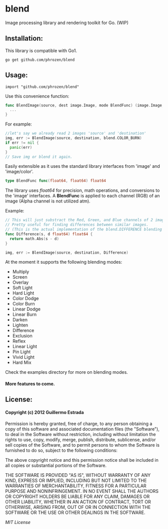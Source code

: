 
# blend

Image processing library and rendering toolkit for Go. (WIP)

## Installation:

This library is compatible with Go1.

```
go get github.com/phrozen/blend
```

## Usage:
```
import "github.com/phrozen/blend"
```

Use this convenience function:
```go
func BlendImage(source, dest image.Image, mode BlendFunc) (image.Image, error) {
  ...
}
```

For example:

```go
//let's say we already read 2 images 'source' and 'destination'
img, err := BlendImage(source, destination, blend.COLOR_BURN)
if err != nil {
  panic(err)
}
// Save img or blend it again.
```

Easily extensible as it uses the standard library interfaces from 'image' and 'image/color'.

```go
type BlendFunc func(float64, float64) float64
```

The library uses _float64_ for precision, math operations, and conversions to the 'image' interfaces. A __BlendFunc__ is applied to each channel (RGB) of an image (Alpha channel is not utilized atm).

Example:

```go
// This will just substract the Red, Green, and Blue channels of 2 images.
// Pretty useful for finding differences between similar images.
// (This is the actual implementation of the blend.DIFFERENCE blending mode)
func Difference(s, d float64) float64 {
  return math.Abs(s - d)
}

img, err := BlendImage(source, destination, Difference)
```

At the moment it supports the following blending modes:

+ Multiply
+ Screen
+ Overlay
+ Soft Light
+ Hard Light
+ Color Dodge
+ Color Burn
+ Linear Dodge
+ Linear Burn
+ Darken
+ Lighten
+ Difference
+ Exclusion
+ Reflex
+ Linear Light
+ Pin Light
+ Vivid Light
+ Hard Mix

Check the examples directory for more on blending modes.

#### More features to come.

## License:
#### Copyright (c) 2012 Guillermo Estrada

Permission is hereby granted, free of charge, to any person obtaining a copy of this software and associated documentation files (the "Software"), to deal in the Software without restriction, including without limitation the rights to use, copy, modify, merge, publish, distribute, sublicense, and/or sell copies of the Software, and to permit persons to whom the Software is furnished to do so, subject to the following conditions:

The above copyright notice and this permission notice shall be included in all copies or substantial portions of the Software.

THE SOFTWARE IS PROVIDED "AS IS", WITHOUT WARRANTY OF ANY KIND, EXPRESS OR IMPLIED, INCLUDING BUT NOT LIMITED TO THE WARRANTIES OF MERCHANTABILITY, FITNESS FOR A PARTICULAR PURPOSE AND NONINFRINGEMENT. IN NO EVENT SHALL THE AUTHORS OR COPYRIGHT HOLDERS BE LIABLE FOR ANY CLAIM, DAMAGES OR OTHER LIABILITY, WHETHER IN AN ACTION OF CONTRACT, TORT OR OTHERWISE, ARISING FROM, OUT OF OR IN CONNECTION WITH THE SOFTWARE OR THE USE OR OTHER DEALINGS IN THE SOFTWARE.

*MIT License*
